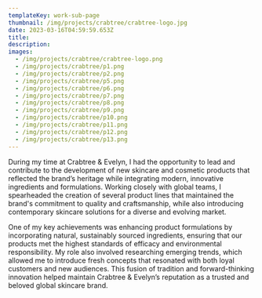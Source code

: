 ```yaml
---
templateKey: work-sub-page
thumbnail: /img/projects/crabtree/crabtree-logo.jpg
date: 2023-03-16T04:59:59.653Z
title:
description:
images:
  - /img/projects/crabtree/crabtree-logo.png
  - /img/projects/crabtree/p1.png
  - /img/projects/crabtree/p2.png
  - /img/projects/crabtree/p5.png
  - /img/projects/crabtree/p6.png
  - /img/projects/crabtree/p7.png
  - /img/projects/crabtree/p8.png
  - /img/projects/crabtree/p9.png
  - /img/projects/crabtree/p10.png
  - /img/projects/crabtree/p11.png
  - /img/projects/crabtree/p12.png
  - /img/projects/crabtree/p13.png
---
```


During my time at Crabtree & Evelyn, I had the opportunity to lead and contribute to the development of new skincare and cosmetic products that reflected the brand’s heritage while integrating modern, innovative ingredients and formulations. Working closely with global teams, I spearheaded the creation of several product lines that maintained the brand's commitment to quality and craftsmanship, while also introducing contemporary skincare solutions for a diverse and evolving market.

One of my key achievements was enhancing product formulations by incorporating natural, sustainably sourced ingredients, ensuring that our products met the highest standards of efficacy and environmental responsibility. My role also involved researching emerging trends, which allowed me to introduce fresh concepts that resonated with both loyal customers and new audiences. This fusion of tradition and forward-thinking innovation helped maintain Crabtree & Evelyn’s reputation as a trusted and beloved global skincare brand.
